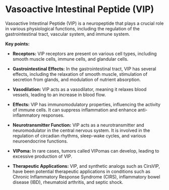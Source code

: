 # Vasoactive Intestinal Peptide (VIP)

Vasoactive Intestinal Peptide (VIP) is a neuropeptide that plays a crucial role in various physiological functions, including the regulation of the gastrointestinal tract, vascular system, and immune system.

**Key points:**

* **Receptors:** VIP receptors are present on various cell types, including smooth muscle cells, immune cells, and glandular cells.

* **Gastrointestinal Effects:** In the gastrointestinal tract, VIP has several effects, including the relaxation of smooth muscle, stimulation of secretion from glands, and modulation of nutrient absorption.

* **Vasodilation:** VIP acts as a vasodilator, meaning it relaxes blood vessels, leading to an increase in blood flow.

* **Effects:** VIP has immunomodulatory properties, influencing the activity of immune cells. It can suppress inflammation and enhance anti-inflammatory responses.

* **Neurotransmitter Function:** VIP acts as a neurotransmitter and neuromodulator in the central nervous system. It is involved in the regulation of circadian rhythms, sleep-wake cycles, and various neuroendocrine functions.

* **VIPoma:** In rare cases, tumors called VIPomas can develop, leading to excessive production of VIP.

* **Therapeutic Applications:** VIP, and synthetic analogs such as CirsVIP, have been potential therapeutic applications in conditions such as Chronic Inflammatory Response Syndrome (CIRS), inflammatory bowel disease (IBD), rheumatoid arthritis, and septic shock.
